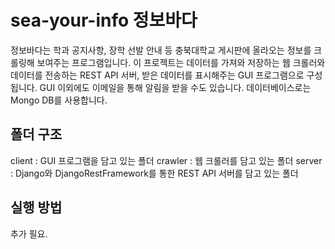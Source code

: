# sea-your-info 정보바다

정보바다는 학과 공지사항, 장학 선발 안내 등 충북대학교 게시판에 올라오는 정보를 크롤링해 보여주는 프로그램입니다. 이 프로젝트는 데이터를 가져와 저장하는 웹 크롤러와 데이터를 전송하는 REST API 서버, 받은 데이터를 표시해주는 GUI 프로그램으로 구성됩니다. GUI 이외에도 이메일을 통해 알림을 받을 수도 있습니다.
데이터베이스로는 Mongo DB를 사용합니다.

## 폴더 구조
client : GUI 프로그램을 담고 있는 폴더
crawler : 웹 크롤러를 담고 있는 폴더
server : Django와 DjangoRestFramework를 통한 REST API 서버를 담고 있는 폴더

## 실행 방법
추가 필요.
